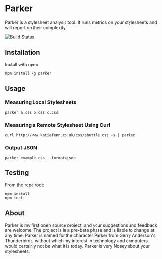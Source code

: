# Parker

Parker is a stylesheet analysis tool. It runs metrics on your stylesheets and will report on their complexity.

[![Build Status](https://secure.travis-ci.org/katiefenn/parker.png?branch=master)](http://travis-ci.org/katiefenn/parker)


## Installation

Install with npm:

```
npm install -g parker
```

## Usage

### Measuring Local Stylesheets

```
parker a.css b.css c.css
```

### Measuring a Remote Stylesheet Using Curl

```
curl http://www.katiefenn.co.uk/css/shuttle.css -s | parker
```

### Output JSON

```
parker example.css --format=json
```

## Testing

From the repo root:

```
npm install
npm test
```

## About

Parker is my first open source project, and your suggestions and feedback are welcome. The project is in a pre-beta phase and is liable to change at any time. Parker is named for the character Parker from Gerry Anderson's Thunderbirds, without which my interest in technology and computers would certainly not be what it is today. Parker is very Nosey about your stylesheets.

